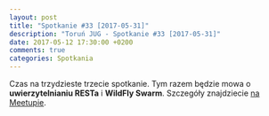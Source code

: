 ```yaml
---
layout: post
title: "Spotkanie #33 [2017-05-31]"
description: "Toruń JUG - Spotkanie #33 [2017-05-31]"
date: 2017-05-12 17:30:00 +0200
comments: true
categories: Spotkania
---
```

Czas na trzydzieste trzecie spotkanie. Tym razem będzie mowa o **uwierzytelnianiu RESTa** i **WildFly Swarm**. Szczegóły znajdziecie <a href="https://www.meetup.com/Torun-JUG/events/239875401/" target="_blank">na Meetupie</a>.